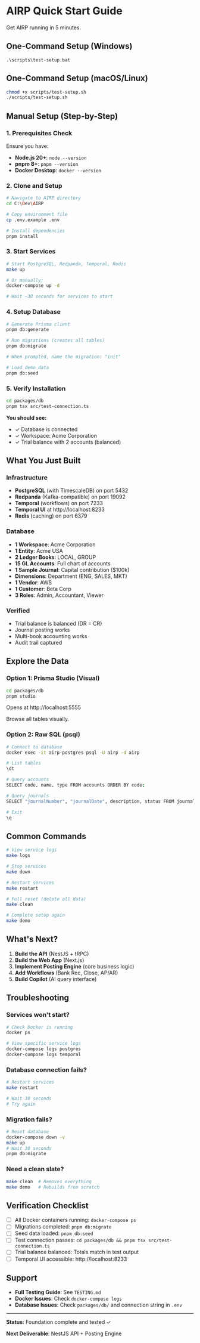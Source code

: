 # AIRP Quick Start Guide

Get AIRP running in 5 minutes.

## One-Command Setup (Windows)

```batch
.\scripts\test-setup.bat
```

## One-Command Setup (macOS/Linux)

```bash
chmod +x scripts/test-setup.sh
./scripts/test-setup.sh
```

## Manual Setup (Step-by-Step)

### 1. Prerequisites Check

Ensure you have:
- **Node.js 20+**: `node --version`
- **pnpm 8+**: `pnpm --version`
- **Docker Desktop**: `docker --version`

### 2. Clone and Setup

```bash
# Navigate to AIRP directory
cd C:\Dev\AIRP

# Copy environment file
cp .env.example .env

# Install dependencies
pnpm install
```

### 3. Start Services

```bash
# Start PostgreSQL, Redpanda, Temporal, Redis
make up

# Or manually:
docker-compose up -d

# Wait ~30 seconds for services to start
```

### 4. Setup Database

```bash
# Generate Prisma client
pnpm db:generate

# Run migrations (creates all tables)
pnpm db:migrate

# When prompted, name the migration: "init"

# Load demo data
pnpm db:seed
```

### 5. Verify Installation

```bash
cd packages/db
pnpm tsx src/test-connection.ts
```

**You should see:**
- ✓ Database is connected
- ✓ Workspace: Acme Corporation
- ✓ Trial balance with 2 accounts (balanced)

## What You Just Built

### Infrastructure
- **PostgreSQL** (with TimescaleDB) on port 5432
- **Redpanda** (Kafka-compatible) on port 19092
- **Temporal** (workflows) on port 7233
- **Temporal UI** at http://localhost:8233
- **Redis** (caching) on port 6379

### Database
- **1 Workspace**: Acme Corporation
- **1 Entity**: Acme USA
- **2 Ledger Books**: LOCAL, GROUP
- **15 GL Accounts**: Full chart of accounts
- **1 Sample Journal**: Capital contribution ($100k)
- **Dimensions**: Department (ENG, SALES, MKT)
- **1 Vendor**: AWS
- **1 Customer**: Beta Corp
- **3 Roles**: Admin, Accountant, Viewer

### Verified
- Trial balance is balanced (DR = CR)
- Journal posting works
- Multi-book accounting works
- Audit trail captured

## Explore the Data

### Option 1: Prisma Studio (Visual)

```bash
cd packages/db
pnpm studio
```

Opens at http://localhost:5555

Browse all tables visually.

### Option 2: Raw SQL (psql)

```bash
# Connect to database
docker exec -it airp-postgres psql -U airp -d airp

# List tables
\dt

# Query accounts
SELECT code, name, type FROM accounts ORDER BY code;

# Query journals
SELECT "journalNumber", "journalDate", description, status FROM journals;

# Exit
\q
```

## Common Commands

```bash
# View service logs
make logs

# Stop services
make down

# Restart services
make restart

# Full reset (delete all data)
make clean

# Complete setup again
make demo
```

## What's Next?

1. **Build the API** (NestJS + tRPC)
2. **Build the Web App** (Next.js)
3. **Implement Posting Engine** (core business logic)
4. **Add Workflows** (Bank Rec, Close, AP/AR)
5. **Build Copilot** (AI query interface)

## Troubleshooting

### Services won't start?

```bash
# Check Docker is running
docker ps

# View specific service logs
docker-compose logs postgres
docker-compose logs temporal
```

### Database connection fails?

```bash
# Restart services
make restart

# Wait 30 seconds
# Try again
```

### Migration fails?

```bash
# Reset database
docker-compose down -v
make up
# Wait 30 seconds
pnpm db:migrate
```

### Need a clean slate?

```bash
make clean  # Removes everything
make demo   # Rebuilds from scratch
```

## Verification Checklist

- [ ] All Docker containers running: `docker-compose ps`
- [ ] Migrations completed: `pnpm db:migrate`
- [ ] Seed data loaded: `pnpm db:seed`
- [ ] Test connection passes: `cd packages/db && pnpm tsx src/test-connection.ts`
- [ ] Trial balance balanced: Totals match in test output
- [ ] Temporal UI accessible: http://localhost:8233

## Support

- **Full Testing Guide**: See `TESTING.md`
- **Docker Issues**: Check `docker-compose logs`
- **Database Issues**: Check `packages/db/` and connection string in `.env`

---

**Status**: Foundation complete and tested ✓

**Next Deliverable**: NestJS API + Posting Engine
